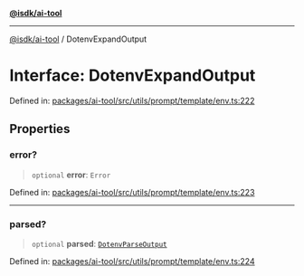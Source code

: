 [**@isdk/ai-tool**](../README.md)

***

[@isdk/ai-tool](../globals.md) / DotenvExpandOutput

# Interface: DotenvExpandOutput

Defined in: [packages/ai-tool/src/utils/prompt/template/env.ts:222](https://github.com/isdk/ai-tool.js/blob/760349925bceb5de6b4188926a13bfb3f0ce4ced/src/utils/prompt/template/env.ts#L222)

## Properties

### error?

> `optional` **error**: `Error`

Defined in: [packages/ai-tool/src/utils/prompt/template/env.ts:223](https://github.com/isdk/ai-tool.js/blob/760349925bceb5de6b4188926a13bfb3f0ce4ced/src/utils/prompt/template/env.ts#L223)

***

### parsed?

> `optional` **parsed**: [`DotenvParseOutput`](DotenvParseOutput.md)

Defined in: [packages/ai-tool/src/utils/prompt/template/env.ts:224](https://github.com/isdk/ai-tool.js/blob/760349925bceb5de6b4188926a13bfb3f0ce4ced/src/utils/prompt/template/env.ts#L224)
